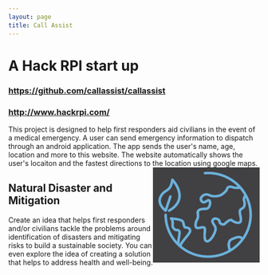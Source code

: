 ```yaml
---
layout: page
title: Call Assist
---
```


# A Hack RPI start up

### https://github.com/callassist/callassist
### http://www.hackrpi.com/

This project is designed to help first responders aid civilians in the event of a medical emergency. 
A user can send emergency information to dispatch through an android application.
The app sends the user's name, age, location and more to this website.
The website automatically shows the user's locaiton and the fastest directions to the location using google maps. 
<img style="padding-top:0px;float: right;" src="environmental.png">
## Natural Disaster and Mitigation

Create an idea that helps first responders and/or civilians tackle the problems around identification of disasters and mitigating risks to build a sustainable society. You can even explore the idea of creating a solution that helps to address health and well-being.
